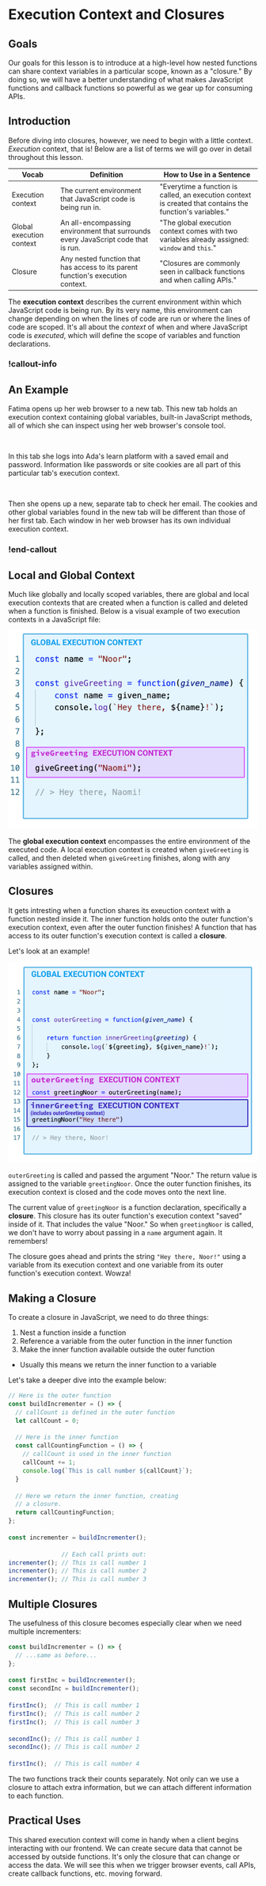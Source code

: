 # Execution Context and Closures

## Goals

Our goals for this lesson is to introduce at a high-level how nested functions can share context variables in a particular scope, known as a "closure." By doing so, we will have a better understanding of what makes JavaScript functions and callback functions so powerful as we gear up for consuming APIs.

## Introduction

Before diving into closures, however, we need to begin with a little context. _Execution_ context, that is!  Below are a list of terms we will go over in detail throughout this lesson.

| Vocab             | Definition                       | How to Use in a Sentence                                             |
| ----------------- | -------------------------------- | -------------------------------------------------------------------- |
| Execution context | The current environment that JavaScript code is being run in. | "Everytime a function is called, an execution context is created that contains the function's variables." |
| Global execution context | An all-encompassing environment that surrounds every JavaScript code that is run. | "The global execution context comes with two variables already assigned: `window` and `this`." |
| Closure | Any nested function that has access to its parent function's execution context. | "Closures are commonly seen in callback functions and when calling APIs." |

The **execution context** describes the current environment within which JavaScript code is being run. By its very name, this environment can change depending on when the lines of code are run or where the lines of code are scoped. It's all about the _context_ of when and where JavaScript code is _executed_, which will define the scope of variables and function declarations.  

### !callout-info

## An Example

Fatima opens up her web browser to a new tab. This new tab holds an execution context containing global variables, built-in JavaScript methods, all of which she can inspect using her web browser's console tool.  

<br>

In this tab she logs into Ada's learn platform with a saved email and password. Information like passwords or site cookies are all part of this particular tab's execution context.  

<br>

Then she opens up a new, separate tab to check her email. The cookies and other global variables found in the new tab will be different than those of her first tab.  Each window in her web browser has its own individual execution context.

### !end-callout

## Local and Global Context

Much like globally and locally scoped variables, there are global and local execution contexts that are created when a function is called and deleted when a function is finished. Below is a visual example of two execution contexts in a JavaScript file:

![A visual aid describing two execution contexts within a JavaScript file](../assets/functions_execution-context-visual.png)

The **global execution context** encompasses the entire environment of the executed code.
A local execution context is created when `giveGreeting` is called, and then deleted when `giveGreeting` finishes, along with any variables assigned within. 


## Closures

It gets intresting when a function shares its exeuction context with a function nested inside it. The inner function holds onto the outer function's execution context, even after the outer function finishes! A function that has access to its outer function's execution context is called a **closure**.

Let's look at an example!

![A visual aid describing the execution context within a closure](../assets/functions_closure-visual.png)

`outerGreeting` is called and passed the argument "Noor." The return value is assigned to the variable `greetingNoor`. Once the outer function finishes, its execution context is closed and the code moves onto the next line.

The current value of `greetingNoor` is a function declaration, specifically a **closure**. This closure has its outer function's execution context "saved" inside of it. That includes the value "Noor." So when `greetingNoor` is called, we don't have to worry about passing in a `name` argument again. It remembers!

The closure goes ahead and prints the string `"Hey there, Noor!"` using a variable from its execution context and one variable from its outer function's execution context. Wowza!

## Making a Closure

To create a closure in JavaScript, we need to do three things:

1. Nest a function inside a function
1. Reference a variable from the outer function in the inner function
1. Make the inner function available outside the outer function
  * Usually this means we return the inner function to a variable

Let's take a deeper dive into the example below:

```JavaScript
// Here is the outer function
const buildIncrementer = () => {
  // callCount is defined in the outer function
  let callCount = 0;

  // Here is the inner function
  const callCountingFunction = () => {
    // callCount is used in the inner function
    callCount += 1;
    console.log(`This is call number ${callCount}`);
  }

  // Here we return the inner function, creating
  // a closure.
  return callCountingFunction;
};

const incrementer = buildIncrementer();

               // Each call prints out:
incrementer(); // This is call number 1
incrementer(); // This is call number 2
incrementer(); // This is call number 3
```

## Multiple Closures

The usefulness of this closure becomes especially clear when we need multiple incrementers:

```JavaScript
const buildIncrementer = () => {
  // ...same as before...
};

const firstInc = buildIncrementer();
const secondInc = buildIncrementer();

firstInc();  // This is call number 1
firstInc();  // This is call number 2
firstInc();  // This is call number 3

secondInc(); // This is call number 1
secondInc(); // This is call number 2

firstInc();  // This is call number 4
```

The two functions track their counts separately. Not only can we use a closure to attach extra information, but we can attach different information to each function.

## Practical Uses

This shared execution context will come in handy when a client begins interacting with our frontend. We can create secure data that cannot be accessed by outside functions. It's only the closure that can change or access the data. We will see this when we trigger browser events, call APIs, create callback functions, etc. moving forward.

